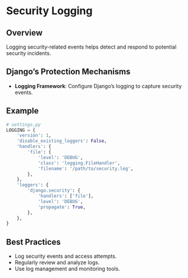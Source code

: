 # Security Logging

## Overview
Logging security-related events helps detect and respond to potential security incidents.

## Django’s Protection Mechanisms
- **Logging Framework**: Configure Django’s logging to capture security events.

## Example
```python
# settings.py
LOGGING = {
    'version': 1,
    'disable_existing_loggers': False,
    'handlers': {
        'file': {
            'level': 'DEBUG',
            'class': 'logging.FileHandler',
            'filename': '/path/to/security.log',
        },
    },
    'loggers': {
        'django.security': {
            'handlers': ['file'],
            'level': 'DEBUG',
            'propagate': True,
        },
    },
}
```

## Best Practices
- Log security events and access attempts.
- Regularly review and analyze logs.
- Use log management and monitoring tools.